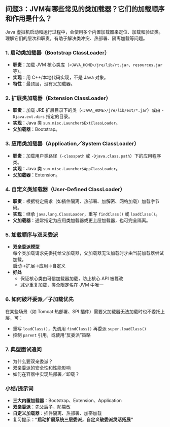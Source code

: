 ## 问题3：JVM有哪些常见的类加载器？它们的加载顺序和作用是什么？

Java 虚拟机启动和运行过程中，会使用多个内置加载器来定位、加载和验证类。理解它们的层次和职责，有助于解决类冲突、热部署、隔离加载等问题。

### 1. 启动类加载器（Bootstrap ClassLoader）
- **职责**：加载 JVM 核心类库（`<JAVA_HOME>/jre/lib/rt.jar`、`resources.jar` 等）。  
- **实现**：用 C++/本地代码实现，不是 Java 对象。  
- **特性**：最顶层，没有父加载器。

### 2. 扩展类加载器（Extension ClassLoader）
- **职责**：加载 JRE 扩展目录下的类（`<JAVA_HOME>/jre/lib/ext/*.jar`）或由 `-Djava.ext.dirs` 指定的目录。  
- **实现**：Java 类 `sun.misc.Launcher$ExtClassLoader`。  
- **父加载器**：Bootstrap。

### 3. 应用类加载器（Application／System ClassLoader）
- **职责**：加载用户类路径（`-classpath` 或 `-Djava.class.path`）下的应用程序类。  
- **实现**：Java 类 `sun.misc.Launcher$AppClassLoader`。  
- **父加载器**：Extension。

### 4. 自定义类加载器（User-Defined ClassLoader）
- **职责**：根据特定需求（如插件隔离、热部署、加解密、网络加载）加载字节码。  
- **实现**：继承 `java.lang.ClassLoader`，重写 `findClass()` 或 `loadClass()`。  
- **父加载器**：通常指定为应用类加载器或更上层加载器，也可完全隔离。

### 5. 加载顺序与双亲委派
- **双亲委派模型**  
  每个类加载请求先委托给父加载器，父加载器无法加载时才由当前加载器尝试加载。  
  启动→扩展→应用→自定义  
- **好处**  
  - 保证核心类由可信加载器加载，防止核心 API 被篡改  
  - 减少重复加载，类全限定名在 JVM 中唯一

### 6. 如何破坏委派／子加载优先
在某些场景（如 Tomcat 热部署、SPI 插件）需要父加载器无法加载时也不委托上层，可：  
- 重写 `loadClass()`，先调用 `findClass()` 再委派 `super.loadClass()`  
- 控制 `parent` 引用，或使用“反委派”策略

### 7. 典型面试追问
- 为什么要双亲委派？  
- 双亲委派的安全性和性能影响  
- 如何在容器中实现热部署／卸载？  

### 小结/提示词
- **三大内置加载器**：Bootstrap、Extension、Application  
- **双亲委派**：先父后子，防篡改  
- **自定义加载器**：插件隔离、热部署、加密加载  
- 复习提示：**“启动扩展系统三层委派，自定义破委派灵活拓展”**  